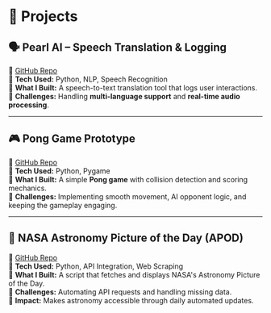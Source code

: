 # 🚀 Projects  

## 🗣️ **Pearl AI – Speech Translation & Logging**  
🔗 [GitHub Repo](https://github.com/michaelkennedy440/Pearl.AI)  
🔹 **Tech Used:** Python, NLP, Speech Recognition  
🔹 **What I Built:** A speech-to-text translation tool that logs user interactions.  
🔹 **Challenges:** Handling **multi-language support** and **real-time audio processing**.  

---

## 🎮 **Pong Game Prototype**  
🔗 [GitHub Repo](https://github.com/michaelkennedy440/PONG)  
🔹 **Tech Used:** Python, Pygame  
🔹 **What I Built:** A simple **Pong game** with collision detection and scoring mechanics.  
🔹 **Challenges:** Implementing smooth movement, AI opponent logic, and keeping the gameplay engaging.  

---

## 📡 **NASA Astronomy Picture of the Day (APOD)**  
🔗 [GitHub Repo](https://github.com/michaelkennedy440/APOD)  
🔹 **Tech Used:** Python, API Integration, Web Scraping  
🔹 **What I Built:** A script that fetches and displays NASA's Astronomy Picture of the Day.  
🔹 **Challenges:** Automating API requests and handling missing data.  
🔹 **Impact:** Makes astronomy accessible through daily automated updates.  


